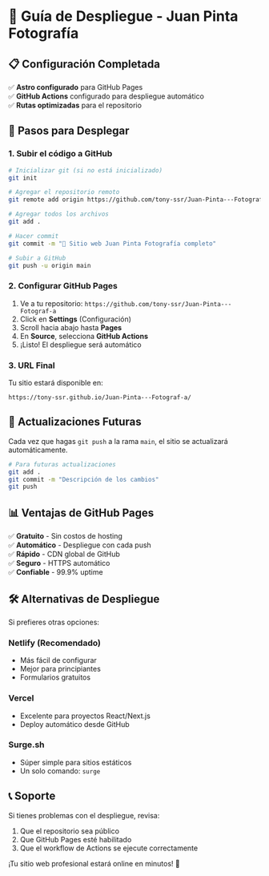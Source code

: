 # 🚀 Guía de Despliegue - Juan Pinta Fotografía

## 📋 Configuración Completada

✅ **Astro configurado** para GitHub Pages  
✅ **GitHub Actions** configurado para despliegue automático  
✅ **Rutas optimizadas** para el repositorio  

## 🔧 Pasos para Desplegar

### 1. **Subir el código a GitHub**
```bash
# Inicializar git (si no está inicializado)
git init

# Agregar el repositorio remoto
git remote add origin https://github.com/tony-ssr/Juan-Pinta---Fotograf-a.git

# Agregar todos los archivos
git add .

# Hacer commit
git commit -m "🎉 Sitio web Juan Pinta Fotografía completo"

# Subir a GitHub
git push -u origin main
```

### 2. **Configurar GitHub Pages**
1. Ve a tu repositorio: `https://github.com/tony-ssr/Juan-Pinta---Fotograf-a`
2. Click en **Settings** (Configuración)
3. Scroll hacia abajo hasta **Pages**
4. En **Source**, selecciona **GitHub Actions**
5. ¡Listo! El despliegue será automático

### 3. **URL Final**
Tu sitio estará disponible en:
```
https://tony-ssr.github.io/Juan-Pinta---Fotograf-a/
```

## 🔄 Actualizaciones Futuras

Cada vez que hagas `git push` a la rama `main`, el sitio se actualizará automáticamente.

```bash
# Para futuras actualizaciones
git add .
git commit -m "Descripción de los cambios"
git push
```

## 📊 Ventajas de GitHub Pages

✅ **Gratuito** - Sin costos de hosting  
✅ **Automático** - Despliegue con cada push  
✅ **Rápido** - CDN global de GitHub  
✅ **Seguro** - HTTPS automático  
✅ **Confiable** - 99.9% uptime  

## 🛠️ Alternativas de Despliegue

Si prefieres otras opciones:

### **Netlify** (Recomendado)
- Más fácil de configurar
- Mejor para principiantes
- Formularios gratuitos

### **Vercel**
- Excelente para proyectos React/Next.js
- Deploy automático desde GitHub

### **Surge.sh**
- Súper simple para sitios estáticos
- Un solo comando: `surge`

## 📞 Soporte

Si tienes problemas con el despliegue, revisa:
1. Que el repositorio sea público
2. Que GitHub Pages esté habilitado
3. Que el workflow de Actions se ejecute correctamente

¡Tu sitio web profesional estará online en minutos! 🎉